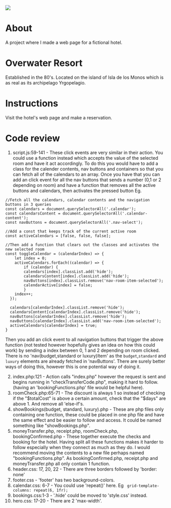 ![](https://media2.giphy.com/media/3otPoBnTKMSXegX2fK/giphy.gif?cid=ecf05e47xty2pulrdr3hrnu30v0dhyxokursu0olqe2v7pz0&ep=v1_gifs_search&rid=giphy.gif&ct=g)

# About

A project where I made a web page for a fictional hotel. 

# Overwater Resort

Established in the 80's. Located on the island of Isla de los Monos which is as real as its archipelago Yrgopelagio. 

# Instructions

Visit the hotel's web page and make a reservation.

# Code review

1. script.js:59-141 - These click events are very similar in their action. You could use a function instead which accepts the value of the selected room and have it act accordingly. To do this you would have to add a class for the calender contents, nav buttons and containers so that you can fetch all of the calendars to an array. Once you have that you can add an click event for all the nav buttons that sends a number (0,1 or 2 depending on room) and have a function that removes all the active buttons and calendars, then activates the pressed button Eg.
````
//Fetch all the calendars, calendar contents and the navigation buttons in 3 queries
const calendars = document.querySelectorAll('.calendar');
const calendarsContent = document.querySelectorAll('.calendar-content');
const navButtons = document.querySelectorAll('.nav-select');

//Add a const that keeps track of the current active room
const activeCalendars = [false, false, false];

//Then add a function that clears out the classes and activates the new selected room
const toggleCalendar = (calendarIndex) => {
    let index = 0;
    activeCalendars.forEach((calendar) => {
        if (calendar) {
        calendars[index].classList.add('hide');
        calendarsContent[index].classList.add('hide');
        navButtons[index].classList.remove('nav-room-item-selected');
        calendarActive[index] = false;
        }
    index++;
  });
  
  calendars[calendarIndex].classList.remove('hide');
  calendarsContent[calendarIndex].classList.remove('hide');
  navButtons[calendarIndex].classList.remove('hide');
  navButtons[calendarIndex].classList.add('nav-room-item-selected');
  activeCalendars[calendarIndex] = true;
}
````
  Then you add an click event to all navigation buttons that trigger the above function (not tested however hopefully gives an idea on how this could work) by sending a index between 0, 1 and 2 depending on room clicked. There is no 'nav(budget,standard or luxury)Item' as the ````budget````,````standard```` and ````luxury```` elements are already fetched in 'navButtons'. There are surely better ways of doing this, however this is one potential way of doing it.

2. index.php:121 - Action calls "index.php" however the request is sent and begins running in "checkTransferCode.php", making it hard to follow. (having an 'bookingFunctions.php' file would be helpful here).
3. roomCheck.php:65-71 - The discount is always 1 so instead of checking if the "$totalCost" is above a certain amount, check that the "$days" are above 1. And remove all 'else-if's.
4. showBookings(budget, standard, luxury).php - These are php files only containing one function, these could be placed in one php file and have the same effect and be easier to follow and access. It could be named something like "showBookings.php".
5. moneyTransfer.php, receipt.php, roomCheck.php, bookingConfirmed.php - These together execute the checks and booking for the hotel. Having split all these functions makes it harder to follow especially when they connect as much as they do. I would recommend moving the contents to a new file perhaps named "bookingFunctions.php". As bookingConfirmed.php, receipt.php and moneyTransfer.php all only contain 1 function.
6. header.css: 17, 20, 22 - There are three borders followed by 'border: none'
7. footer.css - 'footer' has two background-colors.
8. calendar.css: 6-7 - You could use 'repeat()' here.
Eg
```` grid-template-columns: repeat(6, 1fr);````
9. bookings.css:1-3 - '.hide' could be moved to 'style.css' instead.
10. hero.css: 17-20 - There are 2 'max-width'.
